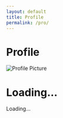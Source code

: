 ```yaml
---
layout: default
title: Profile
permalink: /pro/
---
```


# Profile

<div id="profilePage">
  <!-- Profile Section -->
  <div class="profile-container">
    <img id="profilePicture" src="default-avatar.png" alt="Profile Picture">
    <h1 id="profileName">Loading...</h1>
    <p id="profileEmail">Loading...</p>
  </div>

<div id="results-container">










  <style>

    .card {
      background-color: white;
      box-shadow: 0 4px 8px rgba(0, 0, 0, 0.1);
      width: 400px;
      padding: 20px;
      border-radius: 8px;
    }

    .card h2 {
      margin-top: 0;
      color: #333;
    }

    .card p {
      margin: 8px 0;
      color: #555;
    }

    .loading,
    .error {
      text-align: center;
      color: #888;
    }

    .spinner {
      border: 4px solid rgba(255, 255, 255, 0.3);
      border-top: 4px solid #333;
      border-radius: 50%;
      width: 30px;
      height: 30px;
      animation: spin 1s linear infinite;
    }

    @keyframes spin {
      0% { transform: rotate(0deg); }
      100% { transform: rotate(360deg); }
    }
  </style>






  <div id="card-container">















  <script>
    // Google Apps Script API URL
    const apiUrl = "https://script.google.com/macros/s/AKfycbwGUhSttkDP3B8bUie3h_zHvoUHfZgohHofiL_EonGAyV6TNXhPbFmXiGD78DFXwzBKAA/exec";

    // Function to display loading state
    function displayLoadingState() {
      const cardContainer = document.getElementById("card-container");
      cardContainer.innerHTML = `
        <div class="loading">
          <div class="spinner"></div>
          <p>Loading...</p>
        </div>
      `;
    }

    // Function to display error state
    function displayErrorState() {
      const cardContainer = document.getElementById("card-container");
      cardContainer.innerHTML = `
        <div class="error">
          <p>Sorry, something went wrong. Please try again later.</p>
        </div>
      `;
    }

    // Function to display user data in a card format
    function displayUserData(data) {
  const cardContainer = document.getElementById("card-container");

  if (!data || data.error) {
    cardContainer.innerHTML = `<div class="card"><h2>User Information</h2><p>No data found.</p></div>`;
    return;
  }

  // Assuming you're working with the first element in the array
  const user = data[0];

  // Function to sanitize the field names
  function sanitizeHeader(header) {
    return header.replace(/["\s]/g, '').trim(); // Remove quotes and spaces
  }

  // Log the sanitized keys and values for debugging
  console.log('Sanitized Data:', user);

  cardContainer.innerHTML = `
    <div class="card">
      <h2>User Information</h2>
      <p><strong>Email:</strong> ${user[sanitizeHeader("Email")] || "N/A"}</p>
      <p><strong>Full Name:</strong> ${user[sanitizeHeader("Name")] || "N/A"}</p>
      <p><strong>Phone:</strong> ${user[sanitizeHeader("Phone")] || "N/A"}</p>
      <p><strong>Billing Street:</strong> ${user[sanitizeHeader("Billing Street")] || "N/A"}</p>
      <p><strong>Billing City:</strong> ${user[sanitizeHeader("Billing City")] || "N/A"}</p>
      <p><strong>Billing State:</strong> ${user[sanitizeHeader("Billing State")] || "N/A"}</p>
      <p><strong>Billing Postal:</strong> ${user[sanitizeHeader("Billing Postal")] || "N/A"}</p>
      <p><strong>Billing Country:</strong> ${user[sanitizeHeader("Billing Country")] || "N/A"}</p>
      <p><strong>Shipping Street:</strong> ${user[sanitizeHeader("Shipping Street")] || "N/A"}</p>
      <p><strong>Shipping City:</strong> ${user[sanitizeHeader("Shipping City")] || "N/A"}</p>
      <p><strong>Shipping State:</strong> ${user[sanitizeHeader("Shipping State")] || "N/A"}</p>
      <p><strong>Shipping Postal:</strong> ${user[sanitizeHeader("Shipping Postal")] || "N/A"}</p>
      <p><strong>Shipping Country:</strong> ${user[sanitizeHeader("Shipping Country")] || "N/A"}</p>
      <p><strong>Order Date:</strong> ${user[sanitizeHeader("Order Date")] || "N/A"}</p>
      <p><strong>Order ID:</strong> ${user[sanitizeHeader("Order ID")] || "N/A"}</p>
      <p><strong>Item Name:</strong> ${user[sanitizeHeader("Item Name")] || "N/A"}</p>
      <p><strong>Item Quantity:</strong> ${user[sanitizeHeader("Item Quantity")] || "N/A"}</p>
      <p><strong>Item Price:</strong> ${user[sanitizeHeader("Item Price")] || "N/A"}</p>
      <p><strong>Total Amount:</strong> ${user[sanitizeHeader("Total Amount")] || "N/A"}</p>
      <p><strong>Tracking Number:</strong> ${user[sanitizeHeader("Tracking Number")] || "N/A"}</p>
    </div>
  `;
}




    // Function to fetch data by email
    async function fetchUserData(email) {
      displayLoadingState();

      try {
        const response = await fetch(`${apiUrl}?email=${encodeURIComponent(email)}`);
        if (!response.ok) {
          throw new Error("Network response was not ok");
        }
        
        const data = await response.json();
        displayUserData(data);
      } catch (error) {
        console.error("Error fetching data:", error);
        displayErrorState();
      }
    }

    // Fetch and display user data when the page loads
    document.addEventListener("DOMContentLoaded", () => {
      const email = localStorage.getItem("userEmail"); // Get email from localStorage

      if (!email) {
        displayErrorState();
        return;
      }

      fetchUserData(email);
    });
  </script>
